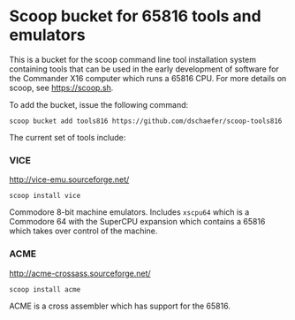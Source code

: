 # Scoop bucket for 65816 tools and emulators

This is a bucket for the scoop command line tool installation system containing tools
that can be used in the early development of software for the Commander X16 computer
which runs a 65816 CPU. For more details on scoop, see https://scoop.sh.

To add the bucket, issue the following command:

```
scoop bucket add tools816 https://github.com/dschaefer/scoop-tools816
```

The current set of tools include:

### VICE

http://vice-emu.sourceforge.net/

```
scoop install vice
```

Commodore 8-bit machine emulators. Includes ```xscpu64``` which is a Commodore 64 with the SuperCPU expansion which contains a 65816 which takes over control of the machine.

### ACME

http://acme-crossass.sourceforge.net/

```
scoop install acme
```

ACME is a cross assembler which has support for the 65816.